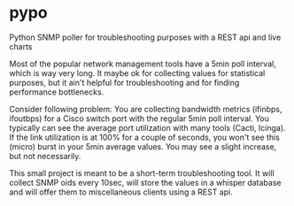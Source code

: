 # pypo
Python SNMP poller for troubleshooting purposes with a REST api and live charts

Most of the popular network management tools have a 5min poll interval, which is way very long. It maybe ok for collecting values for statistical purposes, but it ain't helpful for troubleshooting and for finding performance bottlenecks. 

Consider following problem:
You are collecting bandwidth metrics (ifinbps, ifoutbps) for a Cisco switch port with the regular 5min poll interval. You typically can see the average port utilization with many tools (Cacti, Icinga). If the link utilization is at 100% for a couple of seconds, you won't see this (micro) burst in your 5min average values. You may see a slight increase, but not necessarily. 

This small project is meant to be a short-term troubleshooting tool. It will collect SNMP oids every 10sec, will store the values in a whisper database and will offer them to miscellaneous clients using a REST api.
